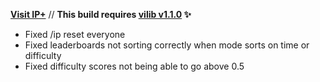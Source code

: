 **[Visit IP+](https://www.spigotmc.org/resources/105019/)** // **This build requires [vilib v1.1.0](https://github.com/Efnilite/vilib/releases/tag/v1.1.0) ✨**

- Fixed /ip reset everyone
- Fixed leaderboards not sorting correctly when mode sorts on time or difficulty
- Fixed difficulty scores not being able to go above 0.5